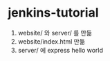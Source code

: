 # jenkins-tutorial

1. website/ 와 server/ 를 만듦
2. website/index.html 만듦
3. server/ 에 express hello world
